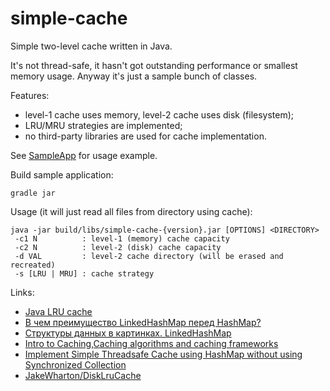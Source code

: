 simple-cache
============

Simple two-level cache written in Java.

It's not thread-safe, it hasn't got outstanding performance or smallest memory usage.
Anyway it's just a sample bunch of classes.

Features:
* level-1 cache uses memory, level-2 cache uses disk (filesystem); 
* LRU/MRU strategies are implemented;
* no third-party libraries are used for cache implementation. 

See [SampleApp](src/SampleApp.java) for usage example. 

Build sample application:
```
gradle jar
```

Usage (it will just read all files from directory using cache):
```
java -jar build/libs/simple-cache-{version}.jar [OPTIONS] <DIRECTORY> 
 -c1 N          : level-1 (memory) cache capacity
 -c2 N          : level-2 (disk) cache capacity
 -d VAL         : level-2 cache directory (will be erased and recreated)
 -s [LRU | MRU] : cache strategy
```

Links:
* [Java LRU cache](http://www.javaspecialist.ru/2012/02/java-lru-cache.html)
* [В чем преимущество LinkedHashMap перед HashMap?](http://javatalks.ru/topics/34786)
* [Структуры данных в картинках. LinkedHashMap](http://habrahabr.ru/post/129037/)
* [Intro to Caching,Caching algorithms and caching frameworks ](http://javalandscape.blogspot.ru/2009/01/cachingcaching-algorithms-and-caching.html)
* [Implement Simple Threadsafe Cache using HashMap without using Synchronized Collection](http://crunchify.com/implement-simple-threadsafe-cache-using-hashmap-without-using-synchronized-collection/)
* [JakeWharton/DiskLruCache](https://github.com/JakeWharton/DiskLruCache)